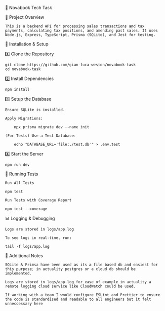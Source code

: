 📘 Novabook Tech Task

📌 Project Overview

    This is a backend API for processing sales transactions and tax payments, calculating tax positions, and amending past sales. It uses Node.js, Express, TypeScript, Prisma (SQLite), and Jest for testing.


🚀 Installation & Setup

1️⃣ Clone the Repository

    git clone https://github.com/gian-luca-weston/novabook-task
    cd novabook-task

2️⃣ Install Dependencies

    npm install

3️⃣ Setup the Database

    Ensure SQLite is installed.

    Apply Migrations:

        npx prisma migrate dev --name init

    (For Tests) Use a Test Database:

        echo "DATABASE_URL='file:./test.db'" > .env.test

4️⃣ Start the Server

    npm run dev


🧪 Running Tests

    Run All Tests

    npm test

    Run Tests with Coverage Report

    npm test --coverage


📊 Logging & Debugging

    Logs are stored in logs/app.log

    To see logs in real-time, run:

    tail -f logs/app.log


📌 Additional Notes

    SQLite & Primsa have been used as its a file based db and easiest for this purpose; in actuality postgres or a cloud db should be implemented.

    Logs are stored in logs/app.log for ease of example in actuality a remote logging cloud service like CloudWatch could be used.

    If working with a team I would configure ESLint and Prettier to ensure the code is standardised and readable to all engineers but it felt unneccessary here

